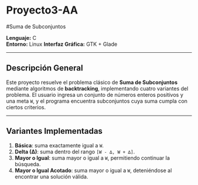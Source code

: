 # Proyecto3-AA
#Suma de Subconjuntos

**Lenguaje:** C  
**Entorno:** Linux 
**Interfaz Gráfica:** GTK + Glade  

---

## Descripción General

Este proyecto resuelve el problema clásico de **Suma de Subconjuntos** mediante algoritmos de **backtracking**, implementando cuatro variantes del problema. El usuario ingresa un conjunto de números enteros positivos y una meta `W`, y el programa encuentra subconjuntos cuya suma cumpla con ciertos criterios.

---

## Variantes Implementadas

1. **Básica**: suma exactamente igual a `W`.
2. **Delta (∆)**: suma dentro del rango `[W - ∆, W + ∆]`.
3. **Mayor o Igual**: suma mayor o igual a `W`, permitiendo continuar la búsqueda.
4. **Mayor o Igual Acotado**: suma mayor o igual a `W`, deteniéndose al encontrar una solución válida.
